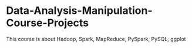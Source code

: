 # Data-Analysis-Manipulation-Course-Projects
This course is about Hadoop, Spark, MapReduce, PySpark, PySQL, ggplot
